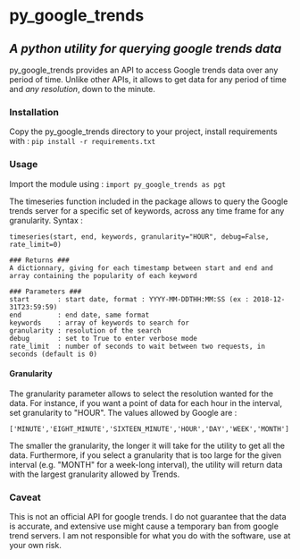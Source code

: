 # py_google_trends

## *A python utility for querying google trends data*

py_google_trends provides an API to access Google trends data over any period of time. Unlike other APIs, it allows to get data for any period of time and *any resolution*, down to the minute. 

### Installation

Copy the py_google_trends directory to your project, install requirements with :
`pip install -r requirements.txt`

### Usage

Import the module using :
`import py_google_trends as pgt`


The timeseries function included in the package allows to query the Google trends server for a specific set of keywords, across any time frame for any granularity. Syntax :

```
timeseries(start, end, keywords, granularity="HOUR", debug=False, rate_limit=0)

### Returns ###
A dictionnary, giving for each timestamp between start and end and array containing the popularity of each keyword

### Parameters ###
start       : start date, format : YYYY-MM-DDTHH:MM:SS (ex : 2018-12-31T23:59:59)
end         : end date, same format
keywords    : array of keywords to search for
granularity : resolution of the search
debug       : set to True to enter verbose mode
rate_limit  : number of seconds to wait between two requests, in seconds (default is 0)
```

#### Granularity

The granularity parameter allows to select the resolution wanted for the data. For instance, if you want a point of data for each hour in the interval, set granularity to "HOUR". The values allowed by Google are :

`['MINUTE','EIGHT_MINUTE','SIXTEEN_MINUTE','HOUR','DAY','WEEK','MONTH']`

The smaller the granularity, the longer it will take for the utility to get all the data. Furthermore, if you select a granularity that is too large for the given interval (e.g. "MONTH" for a week-long interval), the utility will return data with the largest granularity allowed by Trends.

### Caveat

This is not an official API for google trends. I do not guarantee that the data is accurate, and extensive use might cause a temporary ban from google trend servers. I am not responsible for what you do with the software, use at your own risk.
